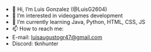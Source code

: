 - 👋 Hi, I’m Luis Gonzalez (@LuisG2604)
- 👀 I’m interested in videogames development
- 🌱 I’m currently learning Java, Python, HTML, CSS, JS
- 📫 How to reach me:
-   E-mail: luisaugustogr47@gmail.com
-   Discord: tknhunter
